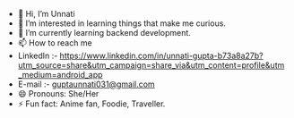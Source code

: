 - 👋 Hi, I’m Unnati 
- 👀 I’m interested in learning things that make me curious.
- 🌱 I’m currently learning backend development.
- 📫 How to reach me
- LinkedIn :- https://www.linkedin.com/in/unnati-gupta-b73a8a27b?utm_source=share&utm_campaign=share_via&utm_content=profile&utm_medium=android_app
- E-mail :- guptaunnati031@gmail.com
- 😄 Pronouns: She/Her
- ⚡ Fun fact: Anime fan, Foodie, Traveller.

<!---
Unnati-Gupta24/Unnati-Gupta24 is a ✨ special ✨ repository because its `README.md` (this file) appears on your GitHub profile.
You can click the Preview link to take a look at your changes.
--->
